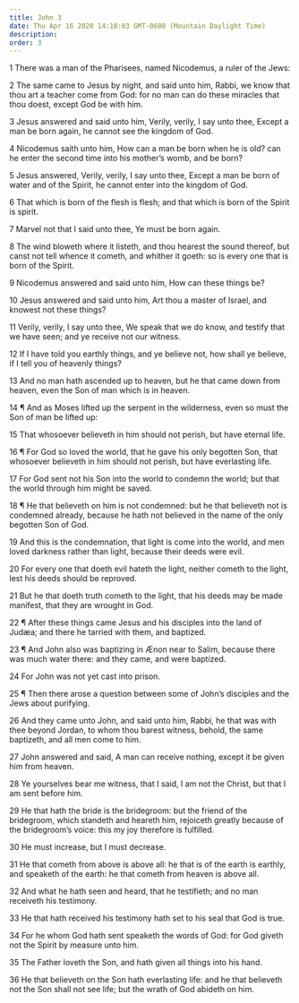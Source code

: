```yaml
---
title: John 3
date: Thu Apr 16 2020 14:10:03 GMT-0600 (Mountain Daylight Time)
description: 
order: 3
---
```


<p>1 There was a man of the Pharisees, named Nicodemus, a ruler of the Jews:</p>
<p>
  2 The same came to Jesus by night, and said unto him, Rabbi, we know that thou
  art a teacher come from God: for no man can do these miracles that thou doest,
  except God be with him.
</p>
<p>
  3 Jesus answered and said unto him, Verily, verily, I say unto thee, Except a
  man be born again, he cannot see the kingdom of God.
</p>
<p>
  4 Nicodemus saith unto him, How can a man be born when he is old? can he enter
  the second time into his mother&#x2019;s womb, and be born?
</p>
<p>
  5 Jesus answered, Verily, verily, I say unto thee, Except a man be born of
  water and of the Spirit, he cannot enter into the kingdom of God.
</p>
<p>
  6 That which is born of the flesh is flesh; and that which is born of the
  Spirit is spirit.
</p>
<p>7 Marvel not that I said unto thee, Ye must be born again.</p>
<p>
  8 The wind bloweth where it listeth, and thou hearest the sound thereof, but
  canst not tell whence it cometh, and whither it goeth: so is every one that is
  born of the Spirit.
</p>
<p>9 Nicodemus answered and said unto him, How can these things be?</p>
<p>
  10 Jesus answered and said unto him, Art thou a master of Israel, and knowest
  not these things?
</p>
<p>
  11 Verily, verily, I say unto thee, We speak that we do know, and testify that
  we have seen; and ye receive not our witness.
</p>
<p>
  12 If I have told you earthly things, and ye believe not, how shall ye
  believe, if I tell you of heavenly things?
</p>
<p>
  13 And no man hath ascended up to heaven, but he that came down from heaven,
  even the Son of man which is in heaven.
</p>
<p>
  14 &#xB6; And as Moses lifted up the serpent in the wilderness, even so must
  the Son of man be lifted up:
</p>
<p>
  15 That whosoever believeth in him should not perish, but have eternal life.
</p>
<p>
  16 &#xB6; For God so loved the world, that he gave his only begotten Son, that
  whosoever believeth in him should not perish, but have everlasting life.
</p>
<p>
  17 For God sent not his Son into the world to condemn the world; but that the
  world through him might be saved.
</p>
<p>
  18 &#xB6; He that believeth on him is not condemned: but he that believeth not
  is condemned already, because he hath not believed in the name of the only
  begotten Son of God.
</p>
<p>
  19 And this is the condemnation, that light is come into the world, and men
  loved darkness rather than light, because their deeds were evil.
</p>
<p>
  20 For every one that doeth evil hateth the light, neither cometh to the
  light, lest his deeds should be reproved.
</p>
<p>
  21 But he that doeth truth cometh to the light, that his deeds may be made
  manifest, that they are wrought in God.
</p>
<p>
  22 &#xB6; After these things came Jesus and his disciples into the land of
  Jud&#xE6;a; and there he tarried with them, and baptized.
</p>
<p>
  23 &#xB6; And John also was baptizing in &#xC6;non near to Salim, because
  there was much water there: and they came, and were baptized.
</p>
<p>24 For John was not yet cast into prison.</p>
<p>
  25 &#xB6; Then there arose a question between some of John&#x2019;s disciples
  and the Jews about purifying.
</p>
<p>
  26 And they came unto John, and said unto him, Rabbi, he that was with thee
  beyond Jordan, to whom thou barest witness, behold, the same baptizeth, and
  all men come to him.
</p>
<p>
  27 John answered and said, A man can receive nothing, except it be given him
  from heaven.
</p>
<p>
  28 Ye yourselves bear me witness, that I said, I am not the Christ, but that I
  am sent before him.
</p>
<p>
  29 He that hath the bride is the bridegroom: but the friend of the bridegroom,
  which standeth and heareth him, rejoiceth greatly because of the
  bridegroom&#x2019;s voice: this my joy therefore is fulfilled.
</p>
<p>30 He must increase, but I must decrease.</p>
<p>
  31 He that cometh from above is above all: he that is of the earth is earthly,
  and speaketh of the earth: he that cometh from heaven is above all.
</p>
<p>
  32 And what he hath seen and heard, that he testifieth; and no man receiveth
  his testimony.
</p>
<p>
  33 He that hath received his testimony hath set to his seal that God is true.
</p>
<p>
  34 For he whom God hath sent speaketh the words of God: for God giveth not the
  Spirit by measure unto him.
</p>
<p>35 The Father loveth the Son, and hath given all things into his hand.</p>
<p>
  36 He that believeth on the Son hath everlasting life: and he that believeth
  not the Son shall not see life; but the wrath of God abideth on him.
</p>
